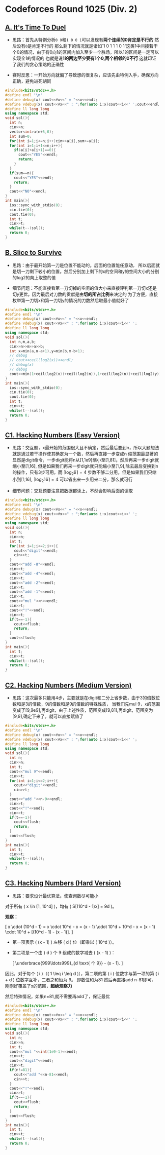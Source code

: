 # Codeforces Round 1025 (Div. 2)

## [A. It's Time To Duel](https://codeforces.com/contest/2109/problem/A)

- 思路：首先从特例分析`0 0`和`1 0 0 1`可以发现有**两个连续的0肯定是不行的**
然后没有`0`是肯定不行的
那么剩下的情况就是诸如`1 0 1 1 1 0 1'这类1中间接若干个0的情况，由于有0向1的区间内加入至少一个胜场，所以1的区间是一定可以实现全1的情况的
也就是说**1的两边至少要有1个0,两个相邻的0不行**
这就印证了我们的贪心策略的正确性

- 赛时反思：一开始方向就偏了导致想的很复杂，应该先由特例入手，确保方向正确，避免进死胡同

```cpp
#include<bits/stdc++.h>
#define endl '\n'
#define debug(x) cout<<#x<<" = "<<x<<endl;
#define vdebug(x) cout<<#x<<" : ";for(auto i:x)cout<<i<<' ';cout<<endl;
#define ll long long
using namespace std;
void sol(){
  int n;
  cin>>n;
  vector<int>a(n+5,0);
  int sum=0;
  for(int i=1;i<=n;i++)cin>>a[i],sum+=a[i];
  for(int i=1;i+1<=n;i++){
    if(a[i]+a[i+1]==0){
      cout<<"YES"<<endl;
      return;
    }
  }
  if(sum==n){
    cout<<"YES"<<endl;
    return;
  }
  cout<<"NO"<<endl;
}
int main(){
  ios::sync_with_stdio(0);
  cin.tie(0);
  cout.tie(0);
  int t;
  cin>>t;
  while(t--)sol();
  return 0;
}
```

## [B. Slice to Survive](https://codeforces.com/contest/2109/problem/B)

- 思路：由于最开始第一刀是位置不能动的，后面的位置能任意动，
所以后面就是切一刀剩下较小的位置，然后分别加上剩下的x的空间和y的空间大小的分别的log2的向上取整的值

- 细节问题：不能直接看第一刀切掉的空间的值大小来直接评判第一刀切x还是切y更优，因为最后对刀数的贡献是由**切的所占比例**来决定的
为了方便，直接枚举第一刀切x和第一刀切y的情况的刀数然后取最小值就好了

```cpp
#include<bits/stdc++.h>
#define endl '\n'
#define debug(x) cout<<#x<<" = "<<x<<endl;
#define vdebug(x) cout<<#x<<" : ";for(auto i:x)cout<<i<<' ';
#define ll long long
using namespace std;
void sol(){
  int n,m,a,b;
  cin>>n>>m>>a>>b;
  int x=min(a,n-a+1),y=min(b,m-b+1);
  // debug
  // cout<<ceil(log2(x))<<endl;
  // debug(x)
  // debug
  cout<<min(1+ceil(log2(x))+ceil(log2(m)),1+ceil(log2(n))+ceil(log2(y)))<<endl;
}
int main(){
  ios::sync_with_stdio(0);
  cin.tie(0);
  cout.tie(0);
  int t;
  cin>>t;
  while(t--)sol();
  return 0;
}
```

## [C1. Hacking Numbers (Easy Version)](https://codeforces.com/contest/2109/problem/C1)

- 思路：交互题，x最开始的范围很大且不确定，然后最后要到n，所以大题想法就是通过若干操作使其确定为一个数，然后再直接一步变成n
缩范围最显著的显然是digit命令，一步digit能将n从[1,1e9]缩小至[1,81]，然后再来一步digit就缩小至[1,16],
但是如果我们再来一步digit就只能缩小至[1,9],除去最后变换到n的操作，只有3步可用，而 $\lceil\log_2 9\rceil=4$ 步数不够二分用，但是如果我们只缩小到[1,16], $\lceil\log_2 16\rceil=4$ 可以省出来一步用来二分，那么就可行

- 细节问题：交互题要注意把数据都读上，不然会影响后面的读取

```cpp
#include<bits/stdc++.h>
#define endl '\n'
#define debug(x) cout<<#x<<" = "<<x<<endl;
#define vdebug(x) cout<<#x<<" : ";for(auto i:x)cout<<i<<' ';
#define ll long long
using namespace std;
void sol(){
  int n;
  cin>>n;
  int t;
  for(int i=1;i<=2;i++){
    cout<<"digit"<<endl;
    cin>>t;
  }
  cout<<"add -8"<<endl;
  cin>>t;
  cout<<"add -4"<<endl;
  cin>>t;
  cout<<"add -2"<<endl;
  cin>>t;
  cout<<"add -1"<<endl;
  cin>>t;
  cout<<"mul "<<n<<endl;
  cin>>t;
  cout<<"!"<<endl;
  cin>>t;
  if(t==-1){
    cout<<flush;
    return;
  }
  cout<<flush;
}
int main(){
  int t;
  cin>>t;
  while(t--)sol();
  return 0;
}
```

## [C2. Hacking Numbers (Medium Version)](https://codeforces.com/contest/2109/problem/C2)

- 思路：这次最多只能用4步，主要就是在digit和二分上省步数，由于3的倍数位数和是3的倍数，9的倍数和是9的倍数的特殊性质，
  当我们先mul 9，x的范围变成了[9,9e9],再digit，由于上述性质，范围变成[9,81],再digit，范围变为[9,9],确定下来了，就可以直接赋值了

```cpp
#include<bits/stdc++.h>
#define endl '\n'
#define debug(x) cout<<#x<<" = "<<x<<endl;
#define vdebug(x) cout<<#x<<" : ";for(auto i:x)cout<<i<<' ';
#define ll long long
using namespace std;
void sol(){
  int n;
  cin>>n;
  int t;
  cout<<"mul 9"<<endl;
  cin>>t;
  for(int i=1;i<=2;i++){
    cout<<"digit"<<endl;
    cin>>t;
  }
  cout<<"add "<<n-9<<endl;
  cin>>t;
  cout<<"!"<<endl;
  cin>>t;
  if(t==-1){
    cout<<flush;
    return;
  }
  cout<<flush;
}
int main(){
  int t;
  cin>>t;
  while(t--)sol();
  return 0;
}
```

## [C3. Hacking Numbers (Hard Version)](https://codeforces.com/contest/2109/problem/C3)

- 思路：要求设计最优算法，使查询数尽可能小

对于所有 \( x \in [1, 10^d] \)，均有 \( S[(10^d - 1)x] = 9d \)。

**观察：**

\[
x \cdot (10^d - 1) = x \cdot 10^d - x = (x - 1) \cdot 10^d + 10^d - x = (x - 1) \cdot 10^d + [(10^d - 1) - (x - 1)].
\]

- 第一项表示 \( (x - 1) \) 左移 \( d \) 位（即乘以 \( 10^d \)）。
- 第二项是一个由 \( d \) 个 9 组成的数字减去 \( (x - 1) \)：

  \[
  \underbrace{999\ldots999}_{d \text{ 个 9}} - (x - 1).
  \]

因此，对于每个 \( i \)（\( 1 \leq i \leq d \)），第二项的第 \( i \) 位数字与第一项的第 \( i + d \) 位数字互补，二者之和恒为 9。
即数位和为81
然后再直接add n-81即可，刚刚好覆盖了x的范围，**超绝观察力**

然后特殊情况，如果n=81,就不需要再add了，保证最优

```cpp
#include<bits/stdc++.h>
#define endl '\n'
#define debug(x) cout<<#x<<" = "<<x<<endl;
#define vdebug(x) cout<<#x<<" : ";for(auto i:x)cout<<i<<' ';
#define ll long long
using namespace std;
void sol(){
  int n;
  cin>>n;
  int t;
  cout<<"mul "<<int(1e9-1)<<endl;
  cin>>t;
  cout<<"digit"<<endl;
  cin>>t;
  if(n!=81){
    cout<<"add "<<n-81<<endl;
    cin>>t;
  }
  cout<<"!"<<endl;
  cin>>t;
  if(t==-1){
    cout<<flush;
    return;
  }
  cout<<flush;
}
int main(){
  int t;
  cin>>t;
  while(t--)sol();
  return 0;
}
```
